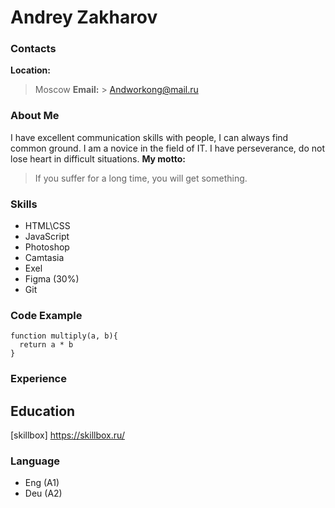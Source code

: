 # Andrey Zakharov

### Contacts

**Location:**

> Moscow
> **Email:** > Andworkong@mail.ru

### About Me

I have excellent communication skills with people, I can always find common ground. I am a novice in the field of IT. I have perseverance, do not lose heart in difficult situations. **My motto:**

> If you suffer for a long time, you will get something.

### Skills

- HTML\CSS
- JavaScript
- Photoshop
- Camtasia
- Exel
- Figma (30%)
- Git

### Code Example

```
function multiply(a, b){
  return a * b
}
```

### Experience

## Education

[skillbox] https://skillbox.ru/

### Language

- Eng (A1)
- Deu (A2)
